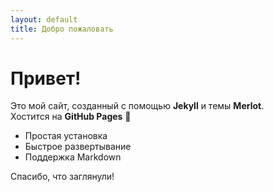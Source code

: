 ```yaml
---
layout: default
title: Добро пожаловать
---
```


# Привет!

Это мой сайт, созданный с помощью **Jekyll** и темы **Merlot**.  
Хостится на **GitHub Pages** 🚀

- Простая установка
- Быстрое развертывание
- Поддержка Markdown

Спасибо, что заглянули!
